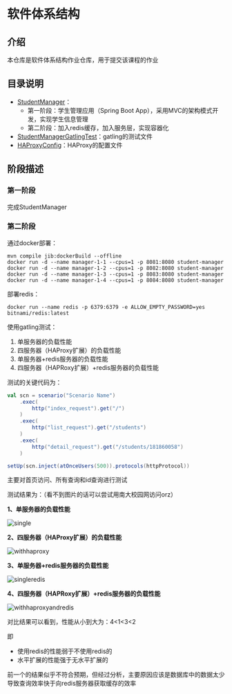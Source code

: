 # 软件体系结构



## 介绍

本仓库是软件体系结构作业仓库，用于提交该课程的作业



## 目录说明

- [StudentManager](./StudentManager)：
  - 第一阶段：学生管理应用（Spring Boot  App），采用MVC的架构模式开发，实现学生信息管理
  - 第二阶段：加入redis缓存，加入服务层，实现容器化
- [StudentManagerGatlingTest](./StudentManagerGatlingTest)：gatling的测试文件
- [HAProxyConfig](./HAProxyConfig)：HAProxy的配置文件



## 阶段描述

### 第一阶段

完成StudentManager

### 第二阶段

通过docker部署：

```
mvn compile jib:dockerBuild --offline
docker run -d --name manager-1-1 --cpus=1 -p 8081:8080 student-manager
docker run -d --name manager-1-2 --cpus=1 -p 8082:8080 student-manager 
docker run -d --name manager-1-3 --cpus=1 -p 8083:8080 student-manager 
docker run -d --name manager-1-4 --cpus=1 -p 8084:8080 student-manager 
```

部署redis：

```
docker run --name redis -p 6379:6379 -e ALLOW_EMPTY_PASSWORD=yes bitnami/redis:latest
```



使用gatling测试：

1. 单服务器的负载性能
2. 四服务器（HAProxy扩展）的负载性能
3. 单服务器+redis服务器的负载性能
4. 四服务器（HAPRoxy扩展）+redis服务器的负载性能



测试的关键代码为：

```scala
val scn = scenario("Scenario Name")
    .exec( 
        http("index_request").get("/")
    )
    .exec(
        http("list_request").get("/students")
    )
    .exec(
        http("detail_request").get("/students/181860058")
    )

setUp(scn.inject(atOnceUsers(500)).protocols(httpProtocol))
```

主要对首页访问、所有查询和id查询进行测试

测试结果为：（看不到图片的话可以尝试用南大校园网访问orz）

**1、单服务器的负载性能**

![single](https://git.nju.edu.cn/youngstudent2/mypics/uploads/d8109333947e2a5d57bacf7ee4aadbac/single.png)

**2、四服务器（HAProxy扩展）的负载性能**

![withhaproxy](https://git.nju.edu.cn/youngstudent2/mypics/uploads/ac3390aa309cab9a0ceff7968356fc0c/withhaproxy.png)

**3、单服务器+redis服务器的负载性能**

![singleredis](https://git.nju.edu.cn/youngstudent2/mypics/uploads/c2dc254cf97d86d872b6df79ac3fc426/singleredis.png)

**4、四服务器（HAPRoxy扩展）+redis服务器的负载性能**

![withhaproxyandredis](https://git.nju.edu.cn/youngstudent2/mypics/uploads/1679a7102001ef2db29504342ddafad2/withhaproxyandredis.png)



对比结果可以看到，性能从小到大为：4<1<3<2

即

- 使用redis的性能弱于不使用redis的
- 水平扩展的性能强于无水平扩展的

前一个的结果似乎不符合预期，但经过分析，主要原因应该是数据库中的数据太少导致查询效率快于向redis服务器获取缓存的效率